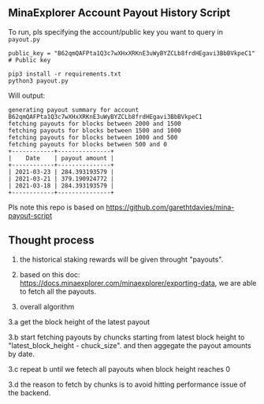 ## MinaExplorer Account Payout History Script

To run, pls specifying the account/public key you want to query in `payout.py`
```
public_key = "B62qmQAFPta1Q3c7wXHxXRKnE3uWyBYZCLb8frdHEgavi3BbBVkpeC1"  # Public key 
```

```
pip3 install -r requirements.txt
python3 payout.py
```

Will output:

```
generating payout summary for account  B62qmQAFPta1Q3c7wXHxXRKnE3uWyBYZCLb8frdHEgavi3BbBVkpeC1
fetching payouts for blocks between 2000 and 1500
fetching payouts for blocks between 1500 and 1000
fetching payouts for blocks between 1000 and 500
fetching payouts for blocks between 500 and 0
+------------+---------------+
|    Date    | payout amount |
+------------+---------------+
| 2021-03-23 | 284.393193579 |
| 2021-03-21 | 379.190924772 |
| 2021-03-18 | 284.393193579 |
+------------+---------------+
```

Pls note this repo is based on https://github.com/garethtdavies/mina-payout-script

## Thought process
1. the historical staking rewards will be given throught "payouts". 

2. based on this doc: https://docs.minaexplorer.com/minaexplorer/exporting-data, we are able to fetch all the payouts. 

3. overall algorithm
   
3.a get the block height of the latest payout

3.b start fetching payouts by chuncks starting from latest block height to "latest_block_height - chuck_size". and then aggegate the payout amounts by date. 

3.c repeat b until we fetech all payouts when block height reaches 0

3.d the reason to fetch by chunks is to avoid hitting performance issue of the backend. 

